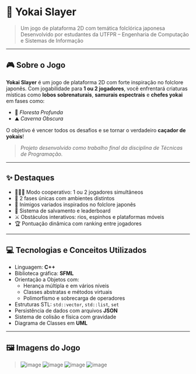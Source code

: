 # 🏯 Yokai Slayer

> Um jogo de plataforma 2D com temática folclórica japonesa  
> Desenvolvido por estudantes da UTFPR – Engenharia de Computação e Sistemas de Informação

---

## 🎮 Sobre o Jogo

**Yokai Slayer** é um jogo de plataforma 2D com forte inspiração no folclore japonês. Com jogabilidade para **1 ou 2 jogadores**, você enfrentará criaturas místicas como **lobos sobrenaturais**, **samurais espectrais** e **chefes yokai** em fases como:

- 🌲 *Floresta Profunda*
- ⛰️ *Caverna Obscura*

O objetivo é vencer todos os desafios e se tornar o verdadeiro **caçador de yokais**!

> _Projeto desenvolvido como trabalho final da disciplina de Técnicas de Programação._

---

## ✨ Destaques

- 🧑‍🤝‍🧑 Modo cooperativo: 1 ou 2 jogadores simultâneos  
- 🌿 2 fases únicas com ambientes distintos  
- 👺 Inimigos variados inspirados no folclore japonês  
- 💾 Sistema de salvamento e leaderboard  
- ⚔️ Obstáculos interativos: rios, espinhos e plataformas móveis  
- 🏆 Pontuação dinâmica com ranking entre jogadores  

---

## 💻 Tecnologias e Conceitos Utilizados

- Linguagem: **C++**
- Biblioteca gráfica: **SFML**
- Orientação a Objetos com:
  - Herança múltipla e em vários níveis
  - Classes abstratas e métodos virtuais
  - Polimorfismo e sobrecarga de operadores
- Estruturas STL: `std::vector`, `std::list`, `set`
- Persistência de dados com arquivos **JSON**
- Sistema de colisão e física com gravidade
- Diagrama de Classes em **UML**

---

## 🖼️ Imagens do Jogo

> ![image](https://github.com/user-attachments/assets/b01784c5-1013-46d3-b599-32d2c0de0ca3)
> ![image](https://github.com/user-attachments/assets/67b90f88-4fc9-4ea3-93ce-d9ef21ecc6ef)
> ![image](https://github.com/user-attachments/assets/8dd77e58-c669-4c59-afa8-99c6957cdc2f)
> ![image](https://github.com/user-attachments/assets/e2300412-7740-4232-987a-59f2d37e4a17)


